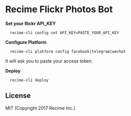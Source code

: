 # Recime Flickr Photos Bot

__Set your flickr API_KEY__

```
  recime-cli config set API_KEY=PASTE_YOUR_API_KEY
```

__Configure Platform__

```
  recime-cli platform config facebook|telegram|wechat

```

It will ask you to paste your access token.


__Deploy__

```
  recime-cli deploy

```

## License

MIT (Copyright 2017 Recime Inc.)
